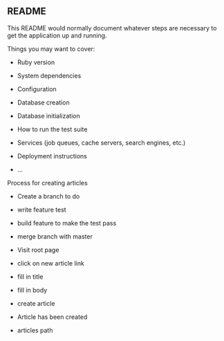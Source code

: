 ## README

This README would normally document whatever steps are necessary to get the
application up and running.

Things you may want to cover:

* Ruby version

* System dependencies

* Configuration

* Database creation

* Database initialization

* How to run the test suite

* Services (job queues, cache servers, search engines, etc.)

* Deployment instructions

* ...

Process for creating articles

- Create a branch to do
- write feature test
- build feature to make the test pass
- merge branch with master


- Visit root page
- click on new article link
- fill in title
- fill in body
- create article

- Article has been created
- articles path
